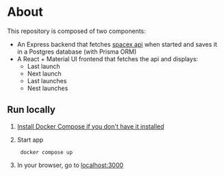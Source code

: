 # About
This repository is composed of two components:
 - An Express backend that fetches [spacex api](https://github.com/r-spacex/SpaceX-API) when started and saves it in a Postgres database (with Prisma ORM)
 - A React + Material UI frontend that fetches the api and displays:
    - Last launch
    - Next launch
    - Last launches
    - Nest launches

## Run locally

1. [Install Docker Compose if you don't have it installed](https://docs.docker.com/compose/install/)

2. Start app

        docker compose up

3. In your browser, go to [localhost:3000]()